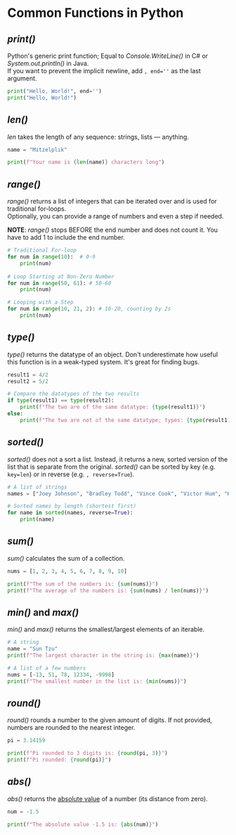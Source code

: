 # Common Functions in Python

## _print()_
Python's generic print function; Equal to _Console.WriteLine()_ in C# or _System.out.println()_ in Java. <br />
If you want to prevent the implicit newline, add `, end=''` as the last argument.

```Python
print("Hello, World!", end='')
print("Hello, World!")
```

## _len()_
_len_ takes the length of any sequence: strings, lists — anything.

```Python
name = "Mitzelplik"

print(f"Your name is {len(name)} characters long")
```

## _range()_
_range()_ returns a list of integers that can be iterated over and is used for traditional for-loops. <br />
Optionally, you can provide a range of numbers and even a step if needed.

**NOTE**: _range()_ stops BEFORE the end number and does not count it. You have to add 1 to include the end number.
```Python
# Traditional For-loop
for num in range(10):  # 0-9
    print(num)
    
# Loop Starting at Non-Zero Number
for num in range(50, 61): # 50-60
    print(num)

# Looping with a Step
for num in range(10, 21, 2): # 10-20, counting by 2s
    print(num)
```

## _type()_
_type()_ returns the datatype of an object. Don't underestimate how useful this function is in a weak-typed system. It's great for finding bugs.

```Python
result1 = 4/2
result2 = 5/2

# Compare the datatypes of the two results
if type(result1) == type(result2):
    print(f"The two are of the same datatype: {type(result1)}")
else:
    print(f"The two are not of the same datatype; types: {type(result1)}, {type(resul2)}")
```

## _sorted()_
_sorted()_ does not a sort a list. Instead, it returns a new, sorted version of the list that is separate from the original.
_sorted()_ can be sorted by key (e.g. `key=len`) or in reverse (e.g. `, reverse=True`).

```Python
# A list of strings
names = ["Joey Johnson", "Bradley Todd", "Vince Cook", "Victor Hum", "Kevin Silva"]

# Sorted names by length (shortest first)
for name in sorted(names, reverse=True):
    print(name)
```

## _sum()_
_sum()_ calculates the sum of a collection.

```Python
nums = [1, 2, 3, 4, 5, 6, 7, 8, 9, 10]

print(f"The sum of the numbers is: {sum(nums)}")
print(f"The average of the numbers is: {sum(nums) / len(nums)}")
```

## _min()_ and _max()_
_min()_ and _max()_ returns the smallest/largest elements of an iterable.

```Python
# A string
name = "Sun Tzu"
print(f"The largest character in the string is: {max(name)}")

# A list of a few numbers
nums = [-13, 51, 78, 12334, -9998]
print(f"The smallest number in the list is: {min(nums)}")
```

## _round()_
_round()_ rounds a number to the given amount of digits. If not provided, numbers are rounded to the nearest integer.

```Python
pi = 3.14159

print(f"Pi rounded to 3 digits is: {round(pi, 3)}")
print(f"Pi rounded: {round(pi)}")
```

## _abs()_
_abs()_ returns the [absolute value](https://www.mathsisfun.com/definitions/absolute-value.html) of a number (its distance from zero).

```Python
num = -1.5

print(f"The absolute value -1.5 is: {abs(num)}")
```
